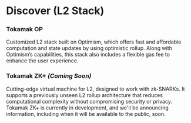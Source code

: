 # Discover (L2 Stack)

### Tokamak OP

Customized L2 stack built on Optimism, which offers fast and affordable computation and state updates by using optimistic rollup. Along with Optimism’s capabilities, this stack also includes a flexible gas fee to enhance the user experience.

### Tokamak ZK+ _(Coming Soon)_

Cutting-edge virtual machine for L2, designed to work with zk-SNARKs. It supports a previously unseen L2 rollup architecture that reduces computational complexity without compromising security or privacy.\
Tokamak ZK+ is currently in development, and we'll be announcing information, including when it will be available to the public, soon.
